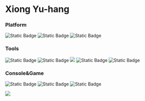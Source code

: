 # Xiong Yu-hang 

### Platform
![Static Badge](https://img.shields.io/badge/Windows-11-0080ff?logo=windows11)
![Static Badge](https://img.shields.io/badge/Os-Linux-0080ff?logo=linux)
![Static Badge](https://img.shields.io/badge/IPhone-12-0080ff?logo=apple)

### Tools
![Static Badge](https://img.shields.io/badge/Matlab%2FSimulink-12?logo=maildotcom&color=ff0000)
![Static Badge](https://img.shields.io/badge/IDE-Visual%20Studio%20Code-0080ff?logo=visualstudiocode)
![](https://img.shields.io/badge/Studied-Labview-blueviolet?style=flat%20Code&logo=labview&logoColor=ffffff)
![Static Badge](https://img.shields.io/badge/Keil-12?logo=kaios&color=ffff66)
![Static Badge](https://img.shields.io/badge/PLC-AS-12?logo=bandrautomation&logoColor=%23FF8800&color=0080ff)

### Console&Game
![Static Badge](https://img.shields.io/badge/Nintendo%20Switch-11?logo=nintendoswitch&labelColor=000000&color=000000)
![Static Badge](https://img.shields.io/badge/Steam-11?logo=steam&color=000000)
![Static Badge](https://img.shields.io/badge/LOL-12?logo=leagueoflegends&color=000000)



 
<img align="center" src="https://github-readme-stats.vercel.app/api?username=ohmyjesus&show_icons=true&icon_color=CE1D2D&text_color=718096&bg_color=ffffff&hide_title=true" />

